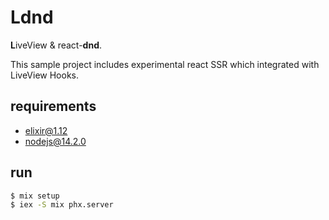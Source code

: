 # Ldnd

**L**iveView & react-**dnd**.

This sample project includes experimental react SSR which integrated with LiveView Hooks.

## requirements

* elixir@1.12
* nodejs@14.2.0

## run

```bash
$ mix setup
$ iex -S mix phx.server
```